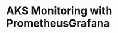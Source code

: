 # AKS Monitoring with PrometheusGrafana                                                                                                                                                                                                                                                                                           
